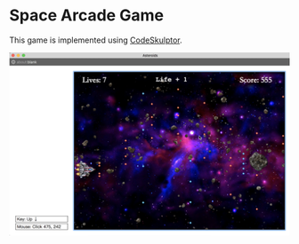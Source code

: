 # Space Arcade Game

This game is implemented using [CodeSkulptor](http://www.codeskulptor.org/).

![demo](https://github.com/bambrow/game-development/raw/master/python-space-arcade-game/readme.png)
